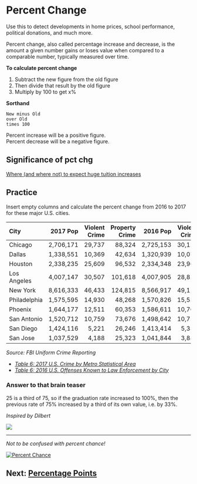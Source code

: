 # Percent Change
Use this to detect developments in home prices, school performance, political donations, and much more.

Percent change, also called percentage increase and decrease, is the amount a given number gains or loses value when compared to a comparable number, typically measured over time.

__To calculate percent change__
1. Subtract the new figure from the old figure
2. Then divide that result by the old figure
3. Multiply by 100 to get x%

__Sorthand__
```
New minus Old
over Old
times 100
```

Percent increase will be a positive figure.  
Percent decrease will be a negative figure.

## Significance of pct chg

[Where (and where not) to expect huge tuition increases](https://datawrapper.dwcdn.net/wV4D1/11/)

## Practice
Insert empty columns and calculate the percent change from 2016 to 2017 for these major U.S. cities.

|City|2017 Pop|Violent Crime|Property Crime|2016 Pop|Violent Crime|Property Crime|
|:--|--:|--:|--:|--:|--:|--:|
|Chicago|2,706,171|29,737|88,324|2,725,153|30,126|86,960|
|Dallas|1,338,551|10,369|42,634|1,320,939|10,071|44,910|
|Houston|2,338,235|25,609|96,532|2,334,348|23,960|100,856|
|Los Angeles|4,007,147|30,507|101,618|4,007,905|28,817|99,151|
|New York|8,616,333|46,433|124,815|8,566,917|49,124|125,278|
|Philadelphia|1,575,595|14,930|48,268|1,570,826|15,534|49,334|
|Phoenix|1,644,177|12,511|60,353|1,586,611|10,700|58,552|
|San Antonio|1,520,712|10,759|73,676|1,498,642|10,754|77,786|
|San Diego|1,424,116|5,221|26,246|1,413,414|5,332|28,624|
|San Jose|1,037,529|4,188|25,323|1,041,844|3,887|24,749|

_Source: FBI Uniform Crime Reporting_
- _[Table 6: 2017 U.S. Crime by Metro Statistical Area](https://ucr.fbi.gov/crime-in-the-u.s/2017/crime-in-the-u.s.-2017/tables/table-6)_
- _[Table 6: 2016 U.S. Offenses Known to Law Enforcement by City](https://ucr.fbi.gov/crime-in-the-u.s/2016/crime-in-the-u.s.-2016/tables/table-6/table-6.xls/view)_

### Answer to that brain teaser
25 is a third of 75, so if the graduation rate increased to 100%, then the previous rate of 75% increased by a third of its own value, i.e. by 33%.

_Inspired by Dilbert_

![](https://i.imgur.com/h4e7Eay.gif)

---

_Not to be confused with percent chance!_

[![Percent Chance](https://i.imgur.com/lDNzVoy.png)](http://www.nytimes.com/newsgraphics/2016/10/18/presidential-forecast-updates/newsletter.html)

## Next: [Percentage Points](03-percentage-points.md)
